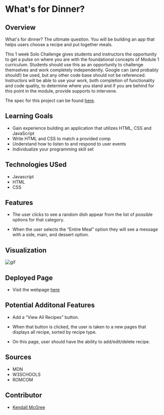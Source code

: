 # What's for Dinner?

## Overview

What's for dinner? The ultimate question. You will be building an app that helps users choose a recipe and put together meals. 

This 1 week Solo Challenge gives students and instructors the opportunity to get a pulse on where you are with the foundational concepts of Module 1 curriculum. Students should use this as an opportunity to challenge themselves and work completely independently. Google can (and probably should!) be used, but any other code base should not be referenced. Instructors will be able to use your work, both completion of functionality and code quality, to determine where you stand and if you are behind for this point in the module, provide supports to intervene.

The spec for this project can be found [here](https://frontend.turing.io/projects/module-1/dinner.html). 

## Learning Goals
- Gain experience building an application that utilizes HTML, CSS and JavaScript
- Write HTML and CSS to match a provided comp
- Understand how to listen to and respond to user events
- Individualize your programming skill set

## Technologies USed

- Javascript
- HTML
- CSS


## Features
- The user clicks to see a random dish appear from the list of possible options for that category.

- When the user selects the “Entire Meal” option they will see a message with a side, main, and dessert option. 

## Visualization
![gif](https://media.giphy.com/media/nZRd1vbjV3RNgIxHGQ/giphy.gif)

## Deployed Page
- Visit the webpage [here](https://kendallm360.github.io/whats-for-dinner/)

## Potential Additonal Features
- Add a “View All Recipes” button.

- When that button is clicked, the user is taken to a new pages that displays all recipe, sorted by recipe type.

- On this page, user should have the ability to add/edit/delete recipe.

## Sources
- MDN
- W3SCHOOLS
- ROMCOM

## Contributor
- [Kendall McGree](https://github.com/kendallm360)

